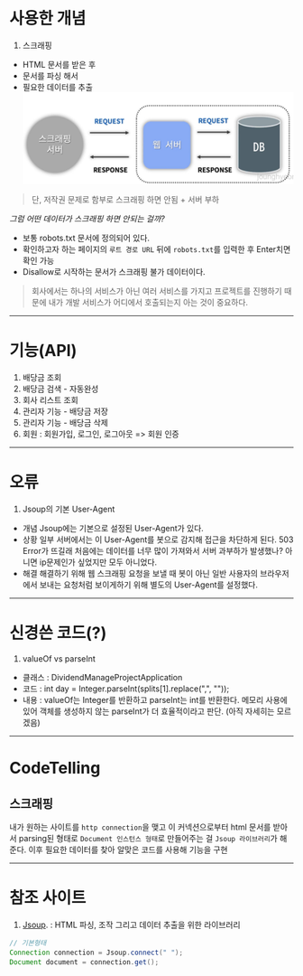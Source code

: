 # 사용한 개념
1. 스크래핑
  - HTML 문서를 받은 후
  - 문서를 파싱 해서
  - 필요한 데이터를 추출
    ![img.png](img.png)
> 단, 저작권 문제로 함부로 스크래핑 하면 안됨 + 서버 부하

*그럼 어떤 데이터가 스크래핑 하면 안되는 걸까?*
- 보통 robots.txt 문서에 정의되어 있다.
- 확인하고자 하는 페이지의 `루트 경로 URL` 뒤에 `robots.txt`를 입력한 후 Enter치면 확인 가능
- Disallow로 시작하는 문서가 스크래핑 불가 데이터이다.
> 회사에서는 하나의 서비스가 아닌 여러 서비스를 가지고 프로젝트를 진행하기 때문에 내가 개발 서비스가 어디에서 호출되는지 아는 것이 중요하다.
---
# 기능(API)
1. 배당금 조회
2. 배당금 검색 - 자동완성
3. 회사 리스트 조회
4. 관리자 기능 - 배당금 저장
5. 관리자 기능 - 배당금 삭제
6. 회원 : 회원가입, 로그인, 로그아웃 => 회원 인증 
---
# 오류
1. Jsoup의 기본 User-Agent
- 개념
Jsoup에는 기본으로 설정된 User-Agent가 있다. 
- 상황
일부 서버에서는 이 User-Agent를 봇으로 감지해 접근을 차단하게 된다.
503 Error가 뜨길래 처음에는 데이터를 너무 많이 가져와서 서버 과부하가 발생했나? 아니면 ip문제인가 싶었지만 모두 아니었다.
- 해결 
해결하기 위해 웹 스크래핑 요청을 보낼 때 봇이 아닌 일반 사용자의 브라우저에서 보내는 요청처럼 보이게하기 위해 별도의
User-Agent를 설정했다.
---
# 신경쓴 코드(?)
1. valueOf vs parseInt
- 클래스 : DividendManageProjectApplication
- 코드 : int day = Integer.parseInt(splits[1].replace(",", ""));
- 내용 : valueOf는 Integer를 반환하고 parseInt는 int를 반환한다. 메모리 사용에있어 객체를 생성하지 않는 parseInt가 더 효율적이라고 판단. (아직 자세히는 모르겠음)
---
# CodeTelling
## 스크래핑
내가 원하는 사이트를 `http connection`을 맺고 이 커넥션으로부터 html 문서를 받아서 parsing된 형태로 `Document 인스턴스 형태`로
만들어주는 걸 `Jsoup 라이브러리`가 해준다. 이후 필요한 데이터를 찾아 알맞은 코드를 사용해 기능을 구현

---
# 참조 사이트 
1. [Jsoup](   https://jsoup.org/apidocs/org/jsoup/Jsoup.html
   ). : HTML 파싱, 조작 그리고 데이터 추출을 위한 라이브러리
```java
// 기본형태 
Connection connection = Jsoup.connect(" ");
Document document = connection.get();
``` 

